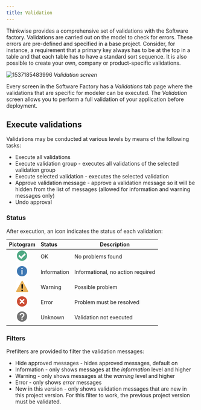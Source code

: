 ```yaml
---
title: Validation
---
```


Thinkwise provides a comprehensive set of validations with the Software factory. Validations are carried out on the model to check for errors. These errors are pre-defined and specified in a base project. Consider, for instance, a requirement that a primary key always has to be at the top in a table and that each table has to have a standard sort sequence. It is also possible to create your own, company or product-specific validations.

![
1537185483996](../assets/sf/1537185483996.png)
*Validation screen*

Every screen in the Software Factory has a *Validations* tab page where the validations that are specific for modeler can be executed. The *Validation* screen allows you to perform a full validation of your application before deployment.

## Execute validations

Validations may be conducted at various levels by means of the following tasks:

- Execute all validations
- Execute validation group - executes all validations of the selected validation group
- Execute selected validation - executes the selected validation
- Approve validation message - approve a validation message so it will be hidden from the list of messages (allowed for information and warning messages only)
- Undo approval 

### Status

After execution, an icon indicates the status of each validation:

|           Pictogram            | Status      | Description                       |
| :----------------------------: | :---------- | --------------------------------- |
| ![](../assets/sf/image256.png) | OK          | No problems found                 |
| ![](../assets/sf/image257.png) | Information | Informational, no action required |
| ![](../assets/sf/image258.png) | Warning     | Possible problem                  |
| ![](../assets/sf/image259.png) | Error       | Problem must be resolved          |
| ![](../assets/sf/image260.png) | Unknown     | Validation not executed           |

### Filters

Prefilters are provided to filter the validation messages:

- Hide approved messages - hides approved messages, default on
- Information - only shows messages at the *information* level and higher 
- Warning - only shows messages at the *warning* level and higher
- Error - only shows *error* messages
- New in this version - only shows validation messages that are new in this project version. For this filter to work, the previous project version must be validated.
